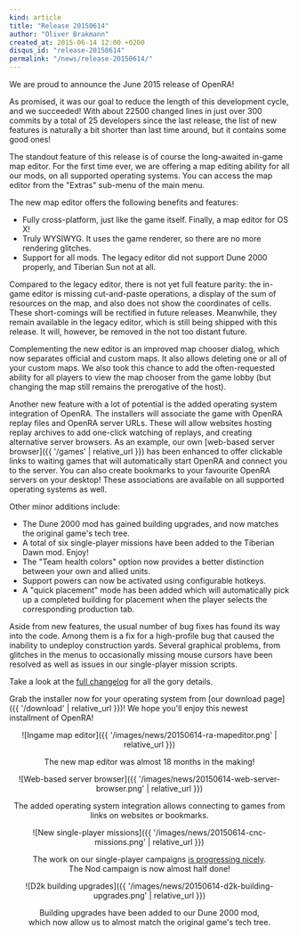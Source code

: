 ```yaml
---
kind: article
title: "Release 20150614"
author: "Oliver Brakmann"
created_at: 2015-06-14 12:00 +0200
disqus_id: "release-20150614"
permalink: "/news/release-20150614/"
---
```


We are proud to announce the June 2015 release of OpenRA!

As promised, it was our goal to reduce the length of this development cycle, and we succeeded! With about 22500 changed lines in just over 300 commits by a total of 25 developers since the last release, the list of new features is naturally a bit shorter than last time around, but it contains some good ones!

The standout feature of this release is of course the long-awaited in-game map editor. For the first time ever, we are offering a map editing ability for all our mods, on all supported operating systems. You can access the map editor from the "Extras" sub-menu of the main menu.

The new map editor offers the following benefits and features:

* Fully cross-platform, just like the game itself. Finally, a map editor for OS X!
* Truly WYSIWYG. It uses the game renderer, so there are no more rendering glitches.
* Support for all mods. The legacy editor did not support Dune 2000 properly, and Tiberian Sun not at all.

Compared to the legacy editor, there is not yet full feature parity: the in-game editor is missing cut-and-paste operations, a display of the sum of resources on the map, and also does not show the coordinates of cells. These short-comings will be rectified in future releases. Meanwhile, they remain available in the legacy editor, which is still being shipped with this release. It will, however, be removed in the not too distant future.

Complementing the new editor is an improved map chooser dialog, which now separates official and custom maps. It also allows deleting one or all of your custom maps. We also took this chance to add the often-requested ability for all players to view the map chooser from the game lobby (but changing the map still remains the prerogative of the host).

Another new feature with a lot of potential is the added operating system integration of OpenRA. The installers will associate the game with OpenRA replay files and OpenRA server URLs. These will allow websites hosting replay archives to add one-click watching of replays, and creating alternative server browsers. As an example, our own [web-based server browser]({{ '/games' | relative_url }}) has been enhanced to offer clickable links to waiting games that will automatically start OpenRA and connect you to the server. You can also create bookmarks to your favourite OpenRA servers on your desktop! These associations are available on all supported operating systems as well.

Other minor additions include:

* The Dune 2000 mod has gained building upgrades, and now matches the original game's tech tree.
* A total of six single-player missions have been added to the Tiberian Dawn mod. Enjoy!
* The "Team health colors" option now provides a better distinction between your own and allied units.
* Support powers can now be activated using configurable hotkeys.
* A "quick placement" mode has been added which will automatically pick up a completed building for placement when the player selects the corresponding production tab.

Aside from new features, the usual number of bug fixes has found its way into the code. Among them is a fix for a high-profile bug that caused the inability to undeploy construction yards. Several graphical problems, from glitches in the menus to occasionally missing mouse cursors have been resolved as well as issues in our single-player mission scripts.

Take a look at the [full changelog](https://github.com/OpenRA/OpenRA/wiki/Historical-Changelogs) for all the gory details.

Grab the installer now for your operating system from [our download page]({{ '/download' | relative_url }})! We hope you'll enjoy this newest installment of OpenRA!

<div style="text-align:center" markdown="1">

![Ingame map editor]({{ '/images/news/20150614-ra-mapeditor.png' | relative_url }})

The new map editor was almost 18 months in the making!

![Web-based server browser]({{ '/images/news/20150614-web-server-browser.png' | relative_url }})

The added operating system integration allows connecting to games from links on websites or bookmarks.

![New single-player missions]({{ '/images/news/20150614-cnc-missions.png' | relative_url }})

The work on our single-player campaigns [is progressing nicely](http://bugs.openra.net/4988).<br/>The Nod campaign is now almost half done!

![D2k building upgrades]({{ '/images/news/20150614-d2k-building-upgrades.png' | relative_url }})

Building upgrades have been added to our Dune 2000 mod,<br/>which now allow us to almost match the original game's tech tree.

</div>
